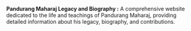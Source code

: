 **Pandurang Maharaj Legacy and Biography :**
A comprehensive website dedicated to the life and teachings of Pandurang Maharaj, providing detailed information about his legacy, biography, and contributions.
